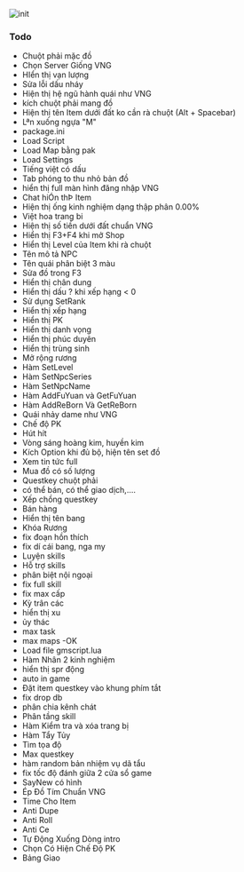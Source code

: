 ![init](https://github.com/user-attachments/assets/d8adcdf6-42f9-4272-99f8-e95fc419792d)

### Todo

- Chuột phải mặc đồ
- Chọn Server Giống VNG
- HIển thị vạn lượng
- Sửa lỗi dấu nháy
- Hiện thị hệ ngũ hành quái như VNG
- kích chuột phải mang đồ
- Hiện thị tên Item dưới đất ko cần rà chuột (Alt + Spacebar)
- Lªn xuống ngựa "M"
- package.ini
- Load Script
- Load Map	 bằng pak
- Load Settings
- Tiếng việt có dấu
- Tab phóng to thu nhỏ bản đồ
- hiển thị full màn hình đăng nhập VNG
- Chat hiÓn thÞ Item 
- Hiện thị ống kinh nghiệm dạng thập phân 0.00%
- Việt hoa trang bi
- Hiện thị số tiền dưới đất chuẩn VNG
- Hiển thị F3+F4 khi mở Shop
- Hiển thị Level của Item khi rà chuột
- Tên mô tả NPC
- Tên quái phân biệt 3 màu
- Sửa đồ trong F3
- Hiển thị chân dung
- Hiển thị dấu ? khi xếp hạng < 0
- Sử dụng SetRank
- Hiển thị xếp hạng
- Hiển thị PK
- Hiển thị danh vọng
- Hiển thị phúc duyên
- Hiển thị trùng sinh
- Mở rộng rương
- Hàm SetLevel
- Hàm SetNpcSeries
- Hàm SetNpcName
- Hàm AddFuYuan và GetFuYuan
- Hàm AddReBorn Và GetReBorn
- Quái nhảy dame như VNG
- Chế độ PK
- Hút hít
- Vòng sáng hoàng kim, huyền kim
- Kích Option khi đủ bộ, hiện tên set đồ
- Xem tin tức full
- Mua đồ có số lượng
- Questkey chuột phải
- có thể bán, có thể giao dịch,....
- Xếp chồng questkey
- Bán hàng
- Hiển thị tên bang
- Khóa Rương
- fix đoạn hồn thích
- fix dí cái bang, nga my
- Luyện skills
- Hỗ trợ skills
- phân biệt nội ngoại
- fix full skill
- fix max cấp
- Kỳ trân các
- hiển thị xu
- ủy thác
- max task
- max maps -OK
- Load file gmscript.lua
- Hàm Nhân 2 kinh nghiệm
- hiển thị spr động
- auto in game
- Đặt item questkey vào khung phím tắt
- fix drop db
- phân chia kênh chát
- Phân tầng skill
- Hàm Kiểm tra và xóa trang bị
- Hàm Tẩy Tủy
- Tìm tọa độ
- Max questkey
- hàm random bản nhiệm vụ dã tẩu
- fix tốc độ đánh giữa 2 cửa sổ game
- SayNew có hình
- Ép Đồ Tím Chuẩn VNG
- Time Cho Item
- Anti Dupe
- Anti Roll
- Anti Ce
- Tự Động Xuống Dòng intro
- Chọn Có Hiện Chế Độ PK
- Bảng Giao
